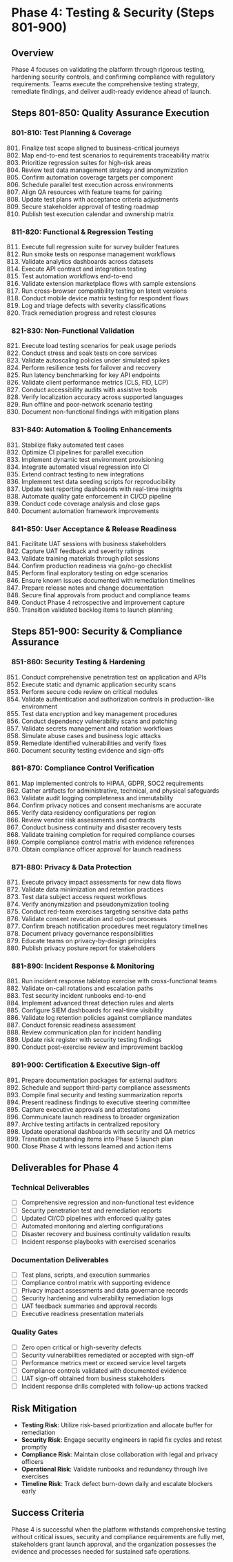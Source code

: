 # Phase 4: Testing & Security (Steps 801-900)

## Overview
Phase 4 focuses on validating the platform through rigorous testing, hardening security controls, and confirming compliance with regulatory requirements. Teams execute the comprehensive testing strategy, remediate findings, and deliver audit-ready evidence ahead of launch.

## Steps 801-850: Quality Assurance Execution

### 801-810: Test Planning & Coverage
801. Finalize test scope aligned to business-critical journeys
802. Map end-to-end test scenarios to requirements traceability matrix
803. Prioritize regression suites for high-risk areas
804. Review test data management strategy and anonymization
805. Confirm automation coverage targets per component
806. Schedule parallel test execution across environments
807. Align QA resources with feature teams for pairing
808. Update test plans with acceptance criteria adjustments
809. Secure stakeholder approval of testing roadmap
810. Publish test execution calendar and ownership matrix

### 811-820: Functional & Regression Testing
811. Execute full regression suite for survey builder features
812. Run smoke tests on response management workflows
813. Validate analytics dashboards across datasets
814. Execute API contract and integration testing
815. Test automation workflows end-to-end
816. Validate extension marketplace flows with sample extensions
817. Run cross-browser compatibility testing on latest versions
818. Conduct mobile device matrix testing for respondent flows
819. Log and triage defects with severity classifications
820. Track remediation progress and retest closures

### 821-830: Non-Functional Validation
821. Execute load testing scenarios for peak usage periods
822. Conduct stress and soak tests on core services
823. Validate autoscaling policies under simulated spikes
824. Perform resilience tests for failover and recovery
825. Run latency benchmarking for key API endpoints
826. Validate client performance metrics (CLS, FID, LCP)
827. Conduct accessibility audits with assistive tools
828. Verify localization accuracy across supported languages
829. Run offline and poor-network scenario testing
830. Document non-functional findings with mitigation plans

### 831-840: Automation & Tooling Enhancements
831. Stabilize flaky automated test cases
832. Optimize CI pipelines for parallel execution
833. Implement dynamic test environment provisioning
834. Integrate automated visual regression into CI
835. Extend contract testing to new integrations
836. Implement test data seeding scripts for reproducibility
837. Update test reporting dashboards with real-time insights
838. Automate quality gate enforcement in CI/CD pipeline
839. Conduct code coverage analysis and close gaps
840. Document automation framework improvements

### 841-850: User Acceptance & Release Readiness
841. Facilitate UAT sessions with business stakeholders
842. Capture UAT feedback and severity ratings
843. Validate training materials through pilot sessions
844. Confirm production readiness via go/no-go checklist
845. Perform final exploratory testing on edge scenarios
846. Ensure known issues documented with remediation timelines
847. Prepare release notes and change documentation
848. Secure final approvals from product and compliance teams
849. Conduct Phase 4 retrospective and improvement capture
850. Transition validated backlog items to launch planning

## Steps 851-900: Security & Compliance Assurance

### 851-860: Security Testing & Hardening
851. Conduct comprehensive penetration test on application and APIs
852. Execute static and dynamic application security scans
853. Perform secure code review on critical modules
854. Validate authentication and authorization controls in production-like environment
855. Test data encryption and key management procedures
856. Conduct dependency vulnerability scans and patching
857. Validate secrets management and rotation workflows
858. Simulate abuse cases and business logic attacks
859. Remediate identified vulnerabilities and verify fixes
860. Document security testing evidence and sign-offs

### 861-870: Compliance Control Verification
861. Map implemented controls to HIPAA, GDPR, SOC2 requirements
862. Gather artifacts for administrative, technical, and physical safeguards
863. Validate audit logging completeness and immutability
864. Confirm privacy notices and consent mechanisms are accurate
865. Verify data residency configurations per region
866. Review vendor risk assessments and contracts
867. Conduct business continuity and disaster recovery tests
868. Validate training completion for required compliance courses
869. Compile compliance control matrix with evidence references
870. Obtain compliance officer approval for launch readiness

### 871-880: Privacy & Data Protection
871. Execute privacy impact assessments for new data flows
872. Validate data minimization and retention practices
873. Test data subject access request workflows
874. Verify anonymization and pseudonymization tooling
875. Conduct red-team exercises targeting sensitive data paths
876. Validate consent revocation and opt-out processes
877. Confirm breach notification procedures meet regulatory timelines
878. Document privacy governance responsibilities
879. Educate teams on privacy-by-design principles
880. Publish privacy posture report for stakeholders

### 881-890: Incident Response & Monitoring
881. Run incident response tabletop exercise with cross-functional teams
882. Validate on-call rotations and escalation paths
883. Test security incident runbooks end-to-end
884. Implement advanced threat detection rules and alerts
885. Configure SIEM dashboards for real-time visibility
886. Validate log retention policies against compliance mandates
887. Conduct forensic readiness assessment
888. Review communication plan for incident handling
889. Update risk register with security testing findings
890. Conduct post-exercise review and improvement backlog

### 891-900: Certification & Executive Sign-off
891. Prepare documentation packages for external auditors
892. Schedule and support third-party compliance assessments
893. Compile final security and testing summarization reports
894. Present readiness findings to executive steering committee
895. Capture executive approvals and attestations
896. Communicate launch readiness to broader organization
897. Archive testing artifacts in centralized repository
898. Update operational dashboards with security and QA metrics
899. Transition outstanding items into Phase 5 launch plan
900. Close Phase 4 with lessons learned and action items

## Deliverables for Phase 4

### Technical Deliverables
- [ ] Comprehensive regression and non-functional test evidence
- [ ] Security penetration test and remediation reports
- [ ] Updated CI/CD pipelines with enforced quality gates
- [ ] Automated monitoring and alerting configurations
- [ ] Disaster recovery and business continuity validation results
- [ ] Incident response playbooks with exercised scenarios

### Documentation Deliverables
- [ ] Test plans, scripts, and execution summaries
- [ ] Compliance control matrix with supporting evidence
- [ ] Privacy impact assessments and data governance records
- [ ] Security hardening and vulnerability remediation logs
- [ ] UAT feedback summaries and approval records
- [ ] Executive readiness presentation materials

### Quality Gates
- [ ] Zero open critical or high-severity defects
- [ ] Security vulnerabilities remediated or accepted with sign-off
- [ ] Performance metrics meet or exceed service level targets
- [ ] Compliance controls validated with documented evidence
- [ ] UAT sign-off obtained from business stakeholders
- [ ] Incident response drills completed with follow-up actions tracked

## Risk Mitigation
- **Testing Risk**: Utilize risk-based prioritization and allocate buffer for remediation
- **Security Risk**: Engage security engineers in rapid fix cycles and retest promptly
- **Compliance Risk**: Maintain close collaboration with legal and privacy officers
- **Operational Risk**: Validate runbooks and redundancy through live exercises
- **Timeline Risk**: Track defect burn-down daily and escalate blockers early

## Success Criteria
Phase 4 is successful when the platform withstands comprehensive testing without critical issues, security and compliance requirements are fully met, stakeholders grant launch approval, and the organization possesses the evidence and processes needed for sustained safe operations.

